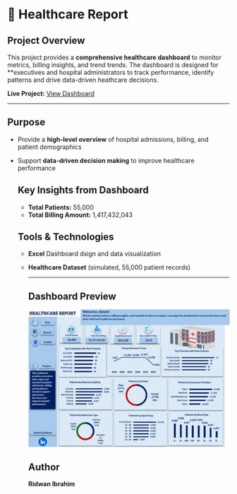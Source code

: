 # 🏥 Healthcare Report 

## Project Overview
This project provides a **comprehensive healthcare dashboard** to monitor metrics, billing insights, and trend trends.
The dashboard is designed for **executives and hospital administrators to track performance, identify patterns and drive data-driven heathcare decisions.

**Live Project:** [View Dashboard](https://1drv.ms/x/c/cbc72564bad1f538/EWRnizvs8ahPriOwqJz1muIB3nfgZYTkPBHfohzNSSXTeA?e=3Pb7An)

---
## Purpose
- Provide a **high-level overview** of hospital admissions, billing, and patient demographics
- Support **data-driven decision making** to improve healthcare performance

  ## Key Insights from Dashboard
  - **Total Patients:** 55,000
  - **Total Billing Amount:** 1,417,432,043
 
  ## Tools & Technologies
  - **Excel** Dashboard dsign and data visualization
  - **Healthcare Dataset** (simulated, 55,000 patient records)

    ---

    ## Dashboard Preview
    ![Healthcare Dashboard](Dashboad.png)


    ## Author
    **Ridwan Ibrahim**
    

